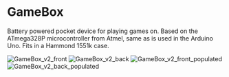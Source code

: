# GameBox
Battery powered pocket device for playing games on. Based on the ATmega328P microcontroller from Atmel, same as is used in the Arduino Uno. Fits in a Hammond 1551k case.

![GameBox_v2_front](https://user-images.githubusercontent.com/47427510/161456697-2c6678dc-d577-4586-914a-9bc55e082bbf.png)
![GameBox_v2_back](https://user-images.githubusercontent.com/47427510/161456701-f98e25ce-7b27-40d7-96c4-89045c918867.png)
![GameBox_v2_front_populated](https://user-images.githubusercontent.com/47427510/161456702-2d7e92e9-8eca-40ef-ae9a-ba668b4215b6.png)
![GameBox_v2_back_populated](https://user-images.githubusercontent.com/47427510/161456703-21572b04-e537-4196-a117-5dd84f107b0c.png)
